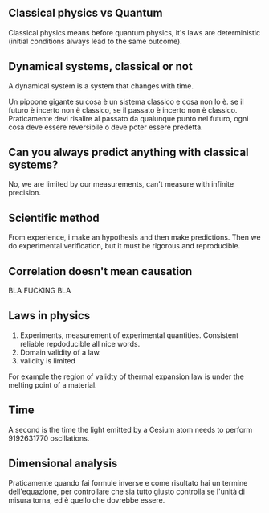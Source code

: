 ## Classical physics vs Quantum

Classical physics means before quantum physics, it's laws are deterministic (initial conditions always lead to the same outcome).

## Dynamical systems, classical or not

A dynamical system is a system that changes with time.

Un pippone gigante su cosa è un sistema classico e cosa non lo è. se il futuro è incerto non è classico, se il passato è incerto non è classico.
Praticamente devi risalire al passato da qualunque punto nel futuro, ogni cosa deve essere reversibile o deve poter essere predetta.

## Can you always predict anything with classical systems?

No, we are limited by our measurements, can't measure with infinite precision.

## Scientific method

From experience, i make an hypothesis and then make predictions.
Then we do experimental verification, but it must be rigorous and reproducible.

## Correlation doesn't mean causation

BLA FUCKING BLA

## Laws in physics

1. Experiments, measurement of experimental quantities. Consistent reliable repdoducible all nice words.
2. Domain validity of a law.
3. validity is limited

For example the region of validty of thermal expansion law is under the melting point of a material.

## Time

A second is the time the light emitted by a Cesium atom needs to perform 9192631770 oscillations.

## Dimensional analysis

Praticamente quando fai formule inverse e come risultato hai un termine dell'equazione, per controllare che sia tutto giusto controlla se l'unità di misura torna, ed è quello che dovrebbe essere.